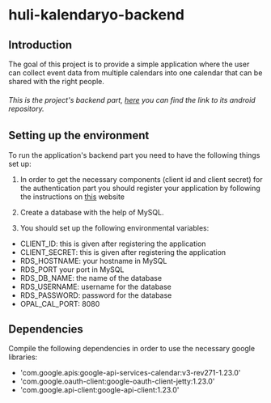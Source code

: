 # huli-kalendaryo-backend

## Introduction
The goal of this project is to provide a simple application where the user can collect event data from multiple calendars into one calendar that can be shared with the right people. 

###### This is the project's backend part, [here](https://github.com/greenfox-academy/huli-kalendaryo-android) you can find the link to its android repository.

## Setting up the environment
To run the application's backend part you need to have the following things set up:
1. In order to get the necessary components (client id and client secret) for the authentication part you should register your application by following the instructions on [this](https://developers.google.com/google-apps/calendar/quickstart/java) website

2. Create a database with the help of MySQL.

3. You should set up the following environmental variables:
* CLIENT\_ID: this is given after registering the application
* CLIENT\_SECRET: this is given after registering the application
* RDS\_HOSTNAME: your hostname in MySQL
* RDS\_PORT your port in MySQL
* RDS\_DB\_NAME: the name of the database 
* RDS\_USERNAME: username for the database
* RDS\_PASSWORD: password for the database
* OPAL\_CAL\_PORT: 8080


## Dependencies

Compile the following dependencies in order to use the necessary google libraries:
* 'com.google.apis:google-api-services-calendar:v3-rev271-1.23.0'
* 'com.google.oauth-client:google-oauth-client-jetty:1.23.0'
* 'com.google.api-client:google-api-client:1.23.0'




